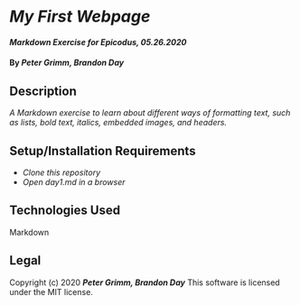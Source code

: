 # _My First Webpage_

#### _Markdown Exercise for Epicodus, 05.26.2020_

#### By _**Peter Grimm, Brandon Day**_

## Description

_A Markdown exercise to learn about different ways of formatting text, such as lists, bold text, italics, embedded images, and headers._

## Setup/Installation Requirements

* _Clone this repository_
* _Open day1.md in a browser_

## Technologies Used

Markdown

## Legal

Copyright (c) 2020 **_Peter Grimm, Brandon Day_**
This software is licensed under the MIT license.